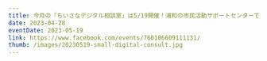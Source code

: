 ```yaml
---
title: 今月の「ちいさなデジタル相談室」は5/19開催！浦和の市民活動サポートセンターでおまちしてます。
date: 2023-04-28
eventDate: 2023-05-19
link: https://www.facebook.com/events/760106609111131/
thumb: /images/20230519-small-digital-consult.jpg
---
```

